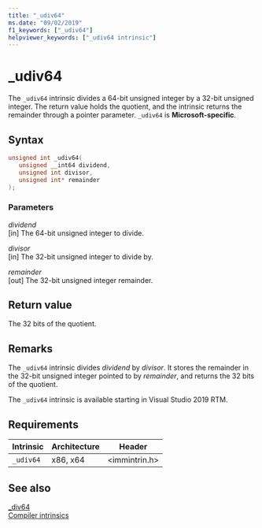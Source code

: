 ```yaml
---
title: "_udiv64"
ms.date: "09/02/2019"
f1_keywords: ["_udiv64"]
helpviewer_keywords: ["_udiv64 intrinsic"]
---
```

# _udiv64

The `_udiv64` intrinsic divides a 64-bit unsigned integer by a 32-bit unsigned integer. The return value holds the quotient, and the intrinsic returns the remainder through a pointer parameter. `_udiv64` is **Microsoft-specific**.

## Syntax

```C
unsigned int _udiv64(
   unsigned __int64 dividend,
   unsigned int divisor,
   unsigned int* remainder
);
```

### Parameters

*dividend*\
[in] The 64-bit unsigned integer to divide.

*divisor*\
[in] The 32-bit unsigned integer to divide by.

*remainder*\
[out] The 32-bit unsigned integer remainder.

## Return value

The 32 bits of the quotient.

## Remarks

The `_udiv64` intrinsic divides *dividend* by *divisor*. It stores the remainder in the 32-bit unsigned integer pointed to by *remainder*, and returns the 32 bits of the quotient.

The `_udiv64` intrinsic is available starting in Visual Studio 2019 RTM.

## Requirements

|Intrinsic|Architecture|Header|
|---------------|------------------|------------|
|`_udiv64`|x86, x64|\<immintrin.h>|

## See also

[_div64](div64.md) \
[Compiler intrinsics](compiler-intrinsics.md)
